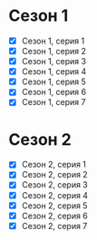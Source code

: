 # Сезон 1
- [x] Сезон 1, серия 1
- [x] Сезон 1, серия 2
- [x] Сезон 1, серия 3
- [x] Сезон 1, серия 4
- [x] Сезон 1, серия 5
- [x] Сезон 1, серия 6
- [x] Сезон 1, серия 7

# Сезон 2
- [x] Сезон 2, серия 1
- [x] Сезон 2, серия 2
- [x] Сезон 2, серия 3
- [x] Сезон 2, серия 4
- [x] Сезон 2, серия 5
- [x] Сезон 2, серия 6
- [x] Сезон 2, серия 7